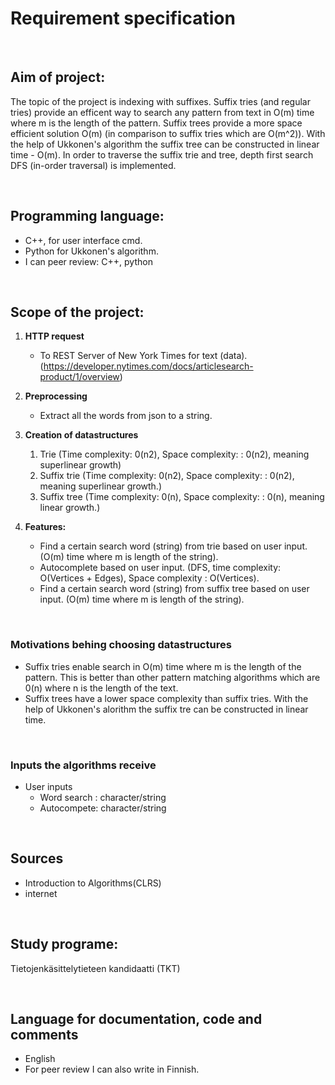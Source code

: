 
# Requirement specification

<br />

## Aim of project:

The topic of the project is indexing with suffixes. Suffix tries (and regular tries) provide an efficent way to search any pattern from text in O(m) time where m is the length of the pattern. Suffix trees provide a more space efficient solution O(m) (in comparison to suffix tries which are O(m^2)). With the help of Ukkonen's algorithm the suffix tree can be constructed in linear time -  O(m).
In order to traverse the suffix trie and tree, depth first search DFS (in-order traversal) is implemented. 

<br />

## Programming language:
- C++, for user interface cmd.
- Python for Ukkonen's algorithm.
- I can peer review: C++, python

<br />

## Scope of the project:

1. **HTTP request**
    - To REST Server of New York Times for text (data). (https://developer.nytimes.com/docs/articlesearch-product/1/overview)

2. **Preprocessing**
   -  Extract all the words from json to a string.

3. **Creation of datastructures**
     1. Trie (Time complexity: 0(n2), Space complexity: : 0(n2), meaning superlinear growth)
     2. Suffix trie (Time complexity: 0(n2), Space complexity: : 0(n2), meaning superlinear growth.)
     3. Suffix tree (Time complexity: 0(n), Space complexity: : 0(n), meaning linear growth.)

4. **Features:**
    - Find a certain search word (string) from trie based on user input. (O(m) time where m is length of the string).
    - Autocomplete based on user input. (DFS, time complexity: O(Vertices + Edges), Space complexity : O(Vertices).
    - Find a certain search word (string) from suffix tree based on user input. (O(m) time where m is length of the string).
  
<br />

### Motivations behing choosing datastructures
  - Suffix tries enable search in O(m) time where m is the length of the pattern. This is better than other pattern matching algorithms which are 0(n) where n is the length of the text.
  - Suffix trees have a lower space complexity than suffix tries. With the help of Ukkonen's alorithm the suffix tre can be constructed in linear time. 

<br />

### Inputs the algorithms receive
  - User inputs
    - Word search : character/string
    - Autocompete: character/string

<br />

## Sources
  - Introduction to Algorithms(CLRS)
  - internet
  
<br />

## Study programe:
 Tietojenkäsittelytieteen kandidaatti (TKT) 
 
<br />

## Language for documentation, code and comments 
  - English
  - For peer review I can also write in Finnish. 





